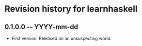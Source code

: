 # Revision history for learnhaskell

## 0.1.0.0 -- YYYY-mm-dd

* First version. Released on an unsuspecting world.
